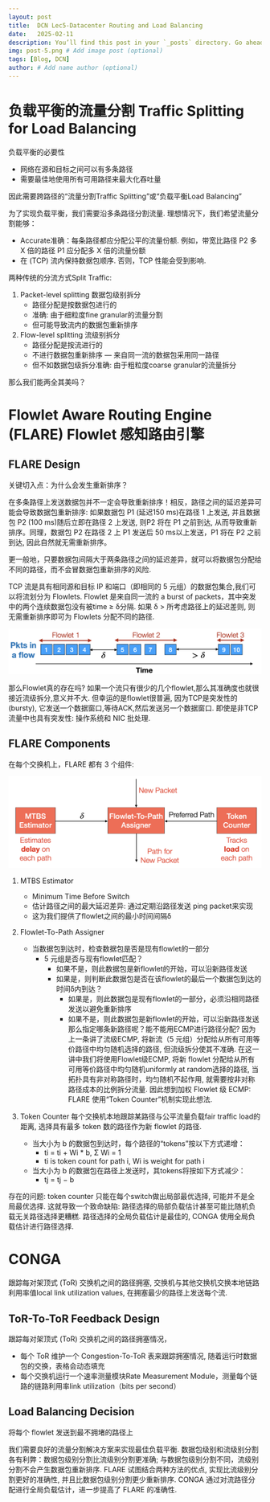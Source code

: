 ```yaml
---
layout: post
title:  DCN Lec5-Datacenter Routing and Load Balancing
date:   2025-02-11
description: You’ll find this post in your `_posts` directory. Go ahead and edit it and re-build the site to see your changes. # Add post description (optional)
img: post-5.png # Add image post (optional)
tags: [Blog, DCN]
author: # Add name author (optional)
---
```


# 负载平衡的流量分割 Traffic Splitting for Load Balancing
负载平衡的必要性
- 网络在源和目标之间可以有多条路径
- 需要最佳地使用所有可用路径来最大化吞吐量

因此需要跨路径的“流量分割Traffic Splitting”或“负载平衡Load Balancing”

为了实现负载平衡，我们需要沿多条路径分割流量. 理想情况下，我们希望流量分割能够：

- Accurate准确：每条路径都应分配公平的流量份额. 例如，带宽比路径 P2 多 X 倍的路径 P1 应分配多 X 倍的流量份额
- 在 (TCP) 流内保持数据包顺序. 否则，TCP 性能会受到影响.

两种传统的分流方式Split Traffic:

1. Packet-level splitting 数据包级别拆分 
   - 路径分配是按数据包进行的
   - 准确: 由于细粒度fine granular的流量分割
   - 但可能导致流内的数据包重新排序
2. Flow-level splitting 流级别拆分 
   - 路径分配是按流进行的
   - 不进行数据包重新排序 — 来自同一流的数据包采用同一路径
   - 但不如数据包级拆分准确: 由于粗粒度coarse granular的流量拆分

那么我们能两全其美吗？

# Flowlet Aware Routing Engine (FLARE) Flowlet 感知路由引擎

## FLARE Design

关键切入点：为什么会发生重新排序？

在多条路径上发送数据包并不一定会导致重新排序！相反，路径之间的延迟差异可能会导致数据包重新排序: 如果数据包 P1 (延迟150 ms)在路径 1 上发送, 并且数据包 P2 (100 ms)随后立即在路径 2 上发送, 则P2 将在 P1 之前到达, 从而导致重新排序。同理，数据包 P2 在路径 2 上 P1 发送后 50 ms以上发送，P1 将在 P2 之前到达, 因此自然就无需重新排序。

更一般地，只要数据包间隔大于两条路径之间的延迟差异，就可以将数据包分配给不同的路径，而不会冒数据包重新排序的风险.

TCP 流是具有相同源和目标 IP 和端口（即相同的 5 元组）的数据包集合,我们可以将流划分为 Flowlets. Flowlet 是来自同一流的 a burst of packets，其中突发中的两个连续数据包没有被time ≥ δ分隔. 如果 δ > 所考虑路径上的延迟差则, 则无需重新排序即可为 Flowlets 分配不同的路径.

![图片alt](/assets/img/l5p1.png "Flowlets")

那么Flowlet真的存在吗? 如果一个流只有很少的几个flowlet,那么其准确度也就很接近流级拆分,意义并不大. 但幸运的是flowlet很普遍, 因为TCP是突发性的(bursty), 它发送一个数据窗口,等待ACK,然后发送另一个数据窗口. 即使是非TCP流量中也具有突发性: 操作系统和 NIC 批处理.

## FLARE Components

在每个交换机上，FLARE 都有 3 个组件:

![图片alt](/assets/img/l5p2.png "FLARE Components")

1. MTBS Estimator
   - Minimum Time Before Switch
   - 估计路径之间的最大延迟差异: 通过定期沿路径发送 ping packet来实现
   - 这为我们提供了flowlet之间的最小时间间隔δ
2. Flowlet-To-Path Assigner
   - 当数据包到达时，检查数据包是否是现有flowlet的一部分
     - 5 元组是否与现有flowlet匹配？
       - 如果不是，则此数据包是新flowlet的开始，可以沿新路径发送
       - 如果是，则判断此数据包是否在该flowlet的最后一个数据包到达的时间δ内到达？
         - 如果是，则此数据包是现有flowlet的一部分，必须沿相同路径发送以避免重新排序
         - 如果不是，则此数据包是新flowlet的开始，可以沿新路径发送
那么指定哪条新路径呢？能不能用ECMP进行路径分配? 因为上一条讲了流级ECMP, 将新流（5 元组）分配给从所有可用等价路径中均匀随机选择的路径, 但流级拆分使其不准确. 在这一讲中我们将使用Flowlet级ECMP, 将新 flowlet 分配给从所有可用等价路径中均匀随机uniformly at random选择的路径, 当拓扑具有非对称路径时，均匀随机不起作用, 就需要按非对称路径成本的比例拆分流量. 因此想到加权 Flowlet 级 ECMP: FLARE 使用“Token Counter”机制实现此想法. 

3. Token Counter
   每个交换机本地跟踪某路径与公平流量负载fair traffic load的距离, 选择具有最多 token 数的路径作为新 flowlet 的路径. 
   - 当大小为 b 的数据包到达时，每个路径的“tokens”按以下方式递增：
     - ti = ti + Wi * b, Σ Wi = 1
     - ti is token count for path i, Wi is weight for path i
   - 当大小为 b 的数据包在路径上发送时，其tokens将按如下方式减少：
     - tj = tj − b

存在的问题: token counter 只能在每个switch做出局部最优选择, 可能并不是全局最优选择. 这就导致一个致命缺陷: 路径选择的局部负载估计甚至可能比随机负载无关路径选择更糟糕. 路径选择的全局负载估计是最佳的, CONGA 使用全局负载估计进行路径选择.

# CONGA

跟踪每对架顶式 (ToR) 交换机之间的路径拥塞, 交换机与其他​​交换机交换本地链路利用率值local link utilization values, 在拥塞最少的路径上发送每个流.

## ToR-To-ToR Feedback Design

跟踪每对架顶式 (ToR) 交换机之间的路径拥塞情况，
- 每个 ToR 维护一个 Congestion-To-ToR 表来跟踪拥塞情况, 随着运行时数据包的交换，表格会动态填充
- 每个交换机运行一个速率测量模块Rate Measurement Module，测量每个链路的链路利用率link utilization（bits per second）

## Load Balancing Decision

将每个 flowlet 发送到最不拥堵的路径上


我们需要良好的流量分割解决方案来实现最佳负载平衡. 数据包级别和流级别分割各有利弊：数据包级别分割比流级别分割更准确; 与数据包级别分割不同，流级别分割不会产生数据包重新排序. FLARE 试图结合两种方法的优点, 实现比流级别分割更好的准确性, 并且比数据包级别分割更少重新排序. CONGA 通过对流路径分配进行全局负载估计，进一步提高了 FLARE 的准确性.